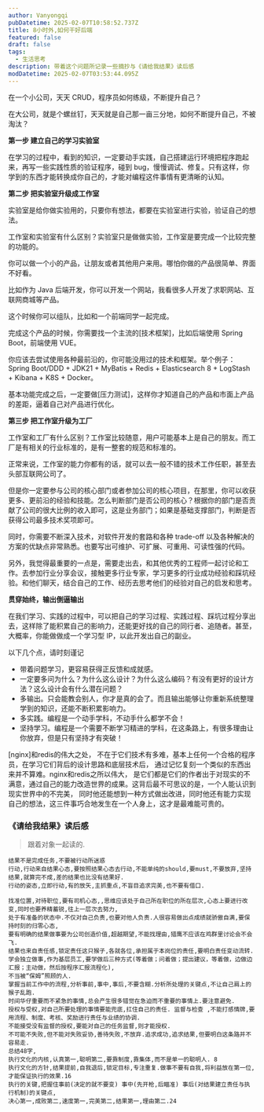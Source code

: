 ```yaml
---
author: Vanyongqi
pubDatetime: 2025-02-07T10:58:52.737Z
title: 8小时外,如何干好后端
featured: false
draft: false
tags:
  - 生活思考
description: 带着这个问题所记录一些摘抄与《请给我结果》读后感
modDatetime: 2025-02-07T03:53:44.095Z
---
```


在一个小公司，天天 CRUD，程序员如何练级，不断提升自己？

在大公司，就是个螺丝钉，天天就是自己那一亩三分地，如何不断提升自己，不被淘汰？

**第一步 建立自己的学习实验室**

在学习的过程中，看到的知识，一定要动手实践，自己搭建运行环境把程序跑起来，再写一些实践性质的验证程序，碰到 bug，慢慢调试、修复。只有这样，你学到的东西才能转换成你自己的，才能对编程这件事情有更清晰的认知。

**第二步 把实验室升级成工作室**

实验室是给你做实验用的，只要你有想法，都要在实验室进行实验，验证自己的想法。

工作室和实验室有什么区别？实验室只是做做实验，工作室是要完成一个比较完整的功能的。

你可以做一个小的产品，让朋友或者其他用户来用。哪怕你做的产品很简单、界面不好看。

比如作为 Java 后端开发，你可以开发一个网站，我看很多人开发了求职网站、互联网商城等产品。

这个时候你可以组队，比如和一个前端同学一起完成。

完成这个产品的时候，你需要找一个主流的[技术框架]，比如后端使用 Spring Boot，前端使用 VUE。

你应该去尝试使用各种最前沿的，你可能没用过的技术和框架。举个例子：Spring Boot/DDD + JDK21 + MyBatis + Redis + Elasticsearch 8 + LogStash + Kibana + K8S + Docker。

基本功能完成之后，一定要做[压力测试]，这样你才知道自己的产品和市面上产品的差距，逼着自己对产品进行优化。

**第三步 把工作室升级为工厂**

工作室和工厂有什么区别？工作室比较随意，用户可能基本上是自己的朋友。而工厂是有相关的行业标准的，是有一整套的规范和标准的。

正常来说，工作室的能力你都有的话，就可以去一般不错的技术工作任职，甚至去头部互联网公司了。

但是你一定要参与公司的核心部门或者参加公司的核心项目，在那里，你可以收获更多、更前沿的经验和技能。怎么判断部门是否公司的核心？根据你的部门是否贡献了公司的很大比例的收入即可，这是业务部门；如果是基础支撑部门，判断是否获得公司最多技术奖项即可。

同时，你需要不断深入技术，对软件开发的套路和各种 trade-off 以及各种解决的方案的优缺点非常熟悉。也要写出可维护、可扩展、可重用、可读性强的代码。

另外，我觉得最重要的一点是，需要走出去，和其他优秀的工程师一起讨论和工作。去参加行业分享会议，接触更多行业专家，学习更多的行业成功经验和踩坑经验。和他们聊天，结合自己的工作、经历去思考他们的经验对自己的启发和思考。

**贯穿始终，输出倒逼输出**

在我们学习、实践的过程中，可以把自己的学习过程、实践过程、踩坑过程分享出去，这样除了能积累自己的影响力，还能更好找的自己的同行者、追随者。甚至，大概率，你能做做成一个学习型 IP，以此开发出自己的副业。

以下几个点，请时刻谨记

- 带着问题学习，更容易获得正反馈和成就感。
- 一定要多问为什么？为什么这么设计？为什么这么编码？有没有更好的设计方法？这么设计会有什么潜在问题？
- 多输出。只会能教会别人，你才是真的会了。而且输出能够让你重新系统整理学到的知识，还能不断积累影响力。
- 多实践。编程是一个动手学科，不动手什么都学不会！
- 坚持学习。编程是一个需要不断学习精进的学科，在这条路上，有很多理由让你放弃，但是只有坚持才有突破！

[nginx]和redis的伟大之处， 不在于它们技术有多难，基本上任何一个合格的程序员，在学习它们背后的设计思路和底层技术后， 通过记忆复刻一个类似的东西出来并不算难。nginx和redis之所以伟大， 是它们都是它们的作者出于对现实的不满意，通过自己的能力改造世界的成果。这背后最不可思议的是，一个人能认识到现实世界中的不完美， 同时他还能想到一种方式做出改进，同时他还有能力实现自己的想法，这三件事巧合地发生在一个人身上，这才是最难能可贵的。


### 《请给我结果》读后感
> 跟着对象一起读的.
```text
结果不是完成任务,不要被行动所迷惑
行动,行动来自结果心态,要按照结果心态去行动,不能单纯的should,要must,不要放弃,坚持结果,就算完不成,差的结果也比没有结果好.
行动的姿态,立即行动,有的放矢,主抓重点,不盲目追求完美,也不要有借口.

找准位置,对待职位,要有司机心态,,思维应该处于自己所在职位的所在层次,心态上要进行改变,同时也要养精蓄锐,往上一层次去努力,
处于有准备的状态中.不仅对自己负责,也要对他人负责.人很容易做出点成绩就骄傲自满,要保持时刻的归零心态,
要有明确的结果做事要为公司创造价值,超越期望,不能找理由,猎鹰不应该在鸡群里讨论会不会飞.
结果也来自责任感,锁定责任这只猴子,各就各位,承担属于本岗位的责任,要明白责任变动流转.
学会独立做事,作为基层员工,要学做后三种方式(等着做；问着做；提出建议，等着做，边做边汇报；主动做，然后按程序汇报流程化),
不当被“保姆”照顾的人.
掌握当前工作中的流程,分析事前,事中,事后,不要含糊.分析所处理的关键点,不让自己肩上的猴子乱跑.
时间华仔重要而不紧急的事情,总会产生很多错觉在急迫而不重要的事情上.要注意避免.
授权与受权,对自己所要处理的事情要能兜底,扛住自己的责任. 监督与检查 ,不能打感情牌,要用流程、制度、考核、奖励进行责任与业绩的协调.
不能接受没有监督的授权,要能对自己的任务监督,则才能授权.
不可能不失败,但不能对失败妥协,善待失败,不放弃.追求成功,追求结果,但要明白这条路并不容易走.
总结48字,
执行文化的内核,认真第一,聪明第二,要靠制度,靠集体,而不是单一的聪明人. 8
执行文化的方针,结果提前,自我退后,锁定目标,专注重复.做事不要有自我,将利益放在第一位,才能保证执行的效果.16
执行的关键,把握住事前(决定的就不要变) 事中(先开枪,后瞄准) 事后(对结果建立责任与执行机制)的关键点,
决心第一,成败第二,速度第一,完美第二,结果第一,理由第二.24
```